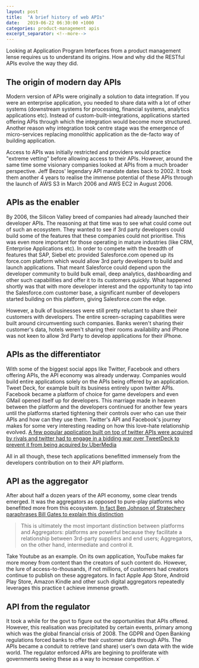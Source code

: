 ```yaml
---
layout: post
title:  "A brief history of web APIs"
date:   2019-06-22 06:30:00 +1000
categories: product-management apis
excerpt_separator: <!--more-->
---
```


Looking at Application Program Interfaces from a product management lense requires us to understand its origins. How and why did the RESTful APIs evolve the way they did. 

<!--more-->


## The origin of modern day APIs 

Modern version of APIs were originally a solution to data integration. If you were an enterprise application, you needed to share data with a lot of other systems (downstream systems for processing, financial systems, analytics applications etc). Instead of custom-built-integrations, applications started offering APIs through which the integration would become more structured. Another reason why integration took centre stage was the emergence of micro-services replacing monolithic application as the de-facto way of building application. 

Access to APIs was initially restricted and providers would practice "extreme vetting" before allowing access to their APIs. However, around the same time some visionary companies looked at APIs from a much broader perspective. Jeff Bezos' legendary API mandate dates back to 2002. It took them another 4 years to realise the immense potential of these APIs through the launch of AWS S3 in March 2006 and AWS EC2 in August 2006. 

## APIs as the enabler

By 2006, the Silicon Valley breed of companies had already launched their developer APIs. The reasoning at that time was to see what could come out of such an ecosystem. They wanted to see if 3rd party developers could build some of the features that these companies could not prioritise. This was even more important for those operating in mature industries (like CRM, Enterprise Applications etc). In order to compete with the breadth of features that SAP, Siebel etc provided Salesforce.com opened up its force.com platform which would allow 3rd party developers to build and launch applications. That meant Salesforce could depend upon the developer community to build bulk email, deep analytics, dashboarding and other such capabilities and offer it to its customers quickly. What happened shortly was that with more developer interest and the opportunity to tap into the Salesforce.com customer base, a significant number of developers started building on this platform, giving Salesforce.com the edge. 

However, a bulk of businesses were still pretty reluctant to share their customers with developers. The entire screen-scraping capabilities were built around circumventing such companies. Banks weren't sharing their customer's data, hotels weren't sharing their rooms availability and iPhone was not keen to allow 3rd Party to develop applications for their iPhone.

## APIs as the differentiator

With some of the biggest social apps like Twitter, Facebook and others offering APIs, the API economy was already underway. Companies would build entire applications solely on the APIs being offered by an application. Tweet Deck, for example built its business entirely upon twitter APIs. Facebook became a platform of choice for game developers and even GMail opened itself up for developers.  This marriage made in heaven between the platform and the developers continued for another few years until the platforms started tightening their controls over who can use their APIs and how can they use them. Twitter's API and Facebook's journey makes for some very interesting reading on how this love-hate relationship evolved. [A few popular application built on top of twitter APIs were acquired by rivals and twitter had to engage in a bidding war over TweetDeck to prevent it from being acquired by UberMedia](https://techcrunch.com/2011/05/23/twitter-buys-tweetdeck-for-40-million/) 

All in all though, these tech applications benefitted immensely from the developers contribution on to their API platform. 

## API as the aggregator

After about half a dozen years of the API economy, some clear trends emerged. It was the aggregators as opposed to pure-play platforms who benefitted more from this ecosystem. [In fact Ben Johnson of Stratechery paraphrases Bill Gates to explain this distinction](https://stratechery.com/2019/shopify-and-the-power-of-platforms/)

> This is ultimately the most important distinction between platforms and Aggregators: platforms are powerful because they facilitate a relationship between 3rd-party suppliers and end users; Aggregators, on the other hand, intermediate and control it.

Take Youtube as an example. On its own application, YouTube makes far more money from content than the creators of such content do. However, the lure of access-to-thousands, if not millions, of customers had creators continue to publish on these aggregators. In fact Apple App Store, Android Play Store, Amazon Kindle and other such digital aggregators repeatedly leverages this practice t achieve immense growth. 


## API from the regulator

It took a while for the govt to figure out the opportunities that APIs offered. However, this realisation was precipitated by certain events, primary among which was the global financial crisis of 2008. The GDPR and Open Banking regulations forced banks to offer their customer data through APIs. The APIs became a conduit to retrieve (and share) user's own data with the wide world. The regulator enforced APIs are begining to proliferate with governments seeing these as a way to increase competition. x`